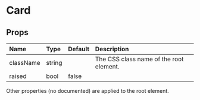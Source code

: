 Card
====



Props
-----


| Name | Type | Default | Description |
|:-----|:-----|:-----|:-----|
| className | string |  |  The CSS class name of the root element. |
| raised | bool | false |   |

Other properties (no documented) are applied to the root element.
